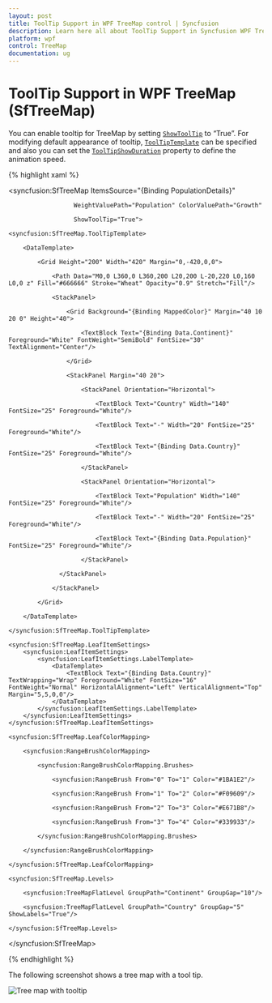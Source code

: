 ```yaml
---
layout: post
title: ToolTip Support in WPF TreeMap control | Syncfusion
description: Learn here all about ToolTip Support in Syncfusion WPF TreeMap (SfTreeMap) control, its elements and more.
platform: wpf
control: TreeMap
documentation: ug
---
```


# ToolTip Support in WPF TreeMap (SfTreeMap)

You can enable tooltip for TreeMap by setting [`ShowToolTip`](https://help.syncfusion.com/cr/wpf/Syncfusion.UI.Xaml.TreeMap.SfTreeMap.html#Syncfusion_UI_Xaml_TreeMap_SfTreeMap_ShowToolTip) to “True”. For modifying default appearance of tooltip, [`ToolTipTemplate`](https://help.syncfusion.com/cr/wpf/Syncfusion.UI.Xaml.TreeMap.SfTreeMap.html#Syncfusion_UI_Xaml_TreeMap_SfTreeMap_ToolTipTemplate) can be specified and also you can set the [`ToolTipShowDuration`](https://help.syncfusion.com/cr/wpf/Syncfusion.UI.Xaml.TreeMap.SfTreeMap.html#Syncfusion_UI_Xaml_TreeMap_SfTreeMap_ToolTipShowDuration) property to define the animation speed.


{% highlight xaml %}

<syncfusion:SfTreeMap ItemsSource="{Binding PopulationDetails}" 

                      WeightValuePath="Population" ColorValuePath="Growth"

                      ShowToolTip="True">

    <syncfusion:SfTreeMap.ToolTipTemplate>

        <DataTemplate>

            <Grid Height="200" Width="420" Margin="0,-420,0,0">

                <Path Data="M0,0 L360,0 L360,200 L20,200 L-20,220 L0,160 L0,0 z" Fill="#666666" Stroke="Wheat" Opacity="0.9" Stretch="Fill"/>

                <StackPanel>

                    <Grid Background="{Binding MappedColor}" Margin="40 10 20 0" Height="40">

                        <TextBlock Text="{Binding Data.Continent}" Foreground="White" FontWeight="SemiBold" FontSize="30" TextAlignment="Center"/>

                    </Grid>

                    <StackPanel Margin="40 20">

                        <StackPanel Orientation="Horizontal">

                            <TextBlock Text="Country" Width="140" FontSize="25" Foreground="White"/>

                            <TextBlock Text="-" Width="20" FontSize="25" Foreground="White"/>

                            <TextBlock Text="{Binding Data.Country}" FontSize="25" Foreground="White"/>

                        </StackPanel>

                        <StackPanel Orientation="Horizontal">

                            <TextBlock Text="Population" Width="140" FontSize="25" Foreground="White"/>

                            <TextBlock Text="-" Width="20" FontSize="25" Foreground="White"/>

                            <TextBlock Text="{Binding Data.Population}" FontSize="25" Foreground="White"/>

                        </StackPanel>

                  </StackPanel>

                </StackPanel>

            </Grid>

        </DataTemplate>

    </syncfusion:SfTreeMap.ToolTipTemplate>

    <syncfusion:SfTreeMap.LeafItemSettings>
        <syncfusion:LeafItemSettings>
            <syncfusion:LeafItemSettings.LabelTemplate>
                <DataTemplate>
                    <TextBlock Text="{Binding Data.Country}"  TextWrapping="Wrap" Foreground="White" FontSize="16" FontWeight="Normal" HorizontalAlignment="Left" VerticalAlignment="Top" Margin="5,5,0,0"/>
                </DataTemplate>
            </syncfusion:LeafItemSettings.LabelTemplate>
        </syncfusion:LeafItemSettings>
    </syncfusion:SfTreeMap.LeafItemSettings>

    <syncfusion:SfTreeMap.LeafColorMapping>

        <syncfusion:RangeBrushColorMapping>

            <syncfusion:RangeBrushColorMapping.Brushes>

                <syncfusion:RangeBrush From="0" To="1" Color="#1BA1E2"/>

                <syncfusion:RangeBrush From="1" To="2" Color="#F09609"/>

                <syncfusion:RangeBrush From="2" To="3" Color="#E671B8"/>

                <syncfusion:RangeBrush From="3" To="4" Color="#339933"/>

            </syncfusion:RangeBrushColorMapping.Brushes>

        </syncfusion:RangeBrushColorMapping>

    </syncfusion:SfTreeMap.LeafColorMapping>

    <syncfusion:SfTreeMap.Levels>

        <syncfusion:TreeMapFlatLevel GroupPath="Continent" GroupGap="10"/>

        <syncfusion:TreeMapFlatLevel GroupPath="Country" GroupGap="5" ShowLabels="True"/>

    </syncfusion:SfTreeMap.Levels>

</syncfusion:SfTreeMap>

{% endhighlight %}



The following screenshot shows a tree map with a tool tip.



![Tree map with tooltip](ToolTip-Support_images/ToolTip-Support_img1.png)



